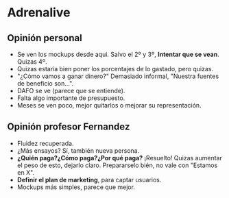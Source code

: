 # Adrenalive

## Opinión personal
* Se ven los mockups desde aqui. Salvo el 2º y 3º, **Intentar que se vean**. Quizas 4º.
* Quizas estaría bien poner los porcentajes de lo gastado, pero quizas.
* "¿Cómo vamos a ganar dinero?" Demasiado informal, "Nuestra fuentes de beneficio son...".
* DAFO se ve (parece que se entiende).
* Falta algo importante de presupuesto.
* Meses se ven poco, mejor quitarlos o mejorar su representación.

## Opinión profesor Fernandez
* Fluidez recuperada.
* ¿Más ensayos? Sí, también nueva persona. 
* **¿Quién paga?¿Cómo paga?¿Por qué paga?** ¡Resuelto! Quizas aumentar el peso de esto, dejarlo claro. Prepararselo bién, no vale con "Estamos en X".
* **Definir el plan de marketing**, para captar usuarios.
* Mockups más simples, parece que mejor. 